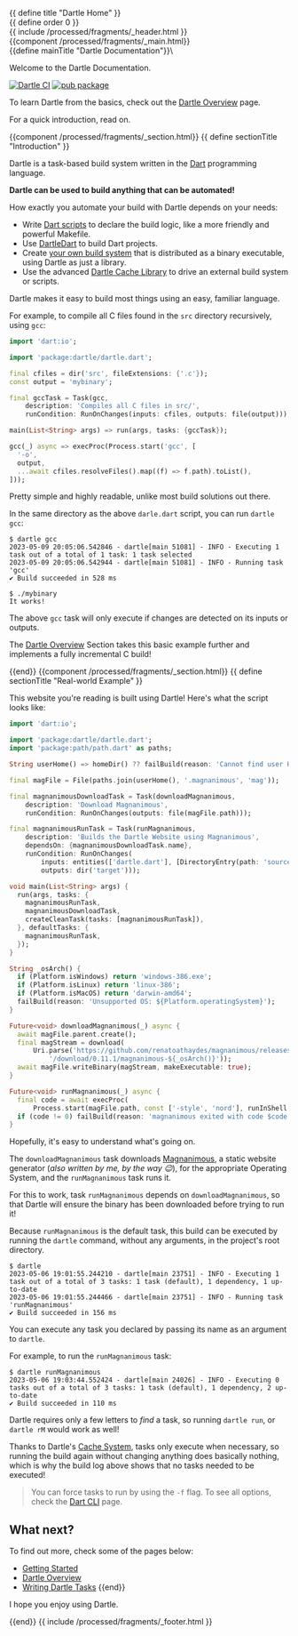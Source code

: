 {{ define title "Dartle Home" }}\
{{ define order 0 }}\
{{ include /processed/fragments/_header.html }}\
{{component /processed/fragments/_main.html}}\
{{define mainTitle "Dartle Documentation"}}\

Welcome to the Dartle Documentation.

[![Dartle CI](https://github.com/renatoathaydes/dartle/workflows/Dartle%20CI/badge.svg)](https://github.com/renatoathaydes/dartle/)
[![pub package](https://img.shields.io/pub/v/dartle.svg)](https://pub.dev/packages/dartle)

To learn Dartle from the basics, check out the [Dartle Overview](dartle-overview.html) page.

For a quick introduction, read on.

{{component /processed/fragments/_section.html}}
{{ define sectionTitle "Introduction" }}

Dartle is a task-based build system written in the [Dart](https://dart.dev/) programming language.

**Dartle can be used to build anything that can be automated!**

How exactly you automate your build with Dartle depends on your needs:

* Write [Dart scripts](dartle-overview.html) to declare the build logic, like a more friendly and powerful Makefile.
* Use [DartleDart](dartle-for-dart.html) to build Dart projects.
* Create [your own build system](dartle-derived-build-tool.html) that is distributed as a binary executable, using Dartle as just a library.
* Use the advanced [Dartle Cache Library](cache.html) to drive an external build system or scripts.

Dartle makes it easy to build most things using an easy, familiar language.

For example, to compile all C files found in the `src` directory recursively, using `gcc`:

```dart
import 'dart:io';

import 'package:dartle/dartle.dart';

final cfiles = dir('src', fileExtensions: {'.c'});
const output = 'mybinary';

final gccTask = Task(gcc,
    description: 'Compiles all C files in src/',
    runCondition: RunOnChanges(inputs: cfiles, outputs: file(output)));

main(List<String> args) => run(args, tasks: {gccTask});

gcc(_) async => execProc(Process.start('gcc', [
  '-o',
  output,
  ...await cfiles.resolveFiles().map((f) => f.path).toList(),
]));
```

Pretty simple and highly readable, unlike most build solutions out there.

In the same directory as the above `darle.dart` script, you can run `dartle gcc`:

```shell
$ dartle gcc
2023-05-09 20:05:06.542846 - dartle[main 51081] - INFO - Executing 1 task out of a total of 1 task: 1 task selected
2023-05-09 20:05:06.542944 - dartle[main 51081] - INFO - Running task 'gcc'
✔ Build succeeded in 528 ms

$ ./mybinary 
It works!
```

The above `gcc` task will only execute if changes are detected on its inputs or outputs.

The [Dartle Overview](dartle-overview.html) Section takes this basic example further and implements a fully incremental
C build!

{{end}}
{{component /processed/fragments/_section.html}}
{{ define sectionTitle "Real-world Example" }}

This website you're reading is built using Dartle! Here's what the script looks like:

```dart
import 'dart:io';

import 'package:dartle/dartle.dart';
import 'package:path/path.dart' as paths;

String userHome() => homeDir() ?? failBuild(reason: 'Cannot find user HOME');

final magFile = File(paths.join(userHome(), '.magnanimous', 'mag'));

final magnanimousDownloadTask = Task(downloadMagnanimous,
    description: 'Download Magnanimous',
    runCondition: RunOnChanges(outputs: file(magFile.path)));

final magnanimousRunTask = Task(runMagnanimous,
    description: 'Builds the Dartle Website using Magnanimous',
    dependsOn: {magnanimousDownloadTask.name},
    runCondition: RunOnChanges(
        inputs: entities(['dartle.dart'], [DirectoryEntry(path: 'source')]),
        outputs: dir('target')));

void main(List<String> args) {
  run(args, tasks: {
    magnanimousRunTask,
    magnanimousDownloadTask,
    createCleanTask(tasks: [magnanimousRunTask]),
  }, defaultTasks: {
    magnanimousRunTask,
  });
}

String _osArch() {
  if (Platform.isWindows) return 'windows-386.exe';
  if (Platform.isLinux) return 'linux-386';
  if (Platform.isMacOS) return 'darwin-amd64';
  failBuild(reason: 'Unsupported OS: ${Platform.operatingSystem}');
}

Future<void> downloadMagnanimous(_) async {
  await magFile.parent.create();
  final magStream = download(
      Uri.parse('https://github.com/renatoathaydes/magnanimous/releases'
          '/download/0.11.1/magnanimous-${_osArch()}'));
  await magFile.writeBinary(magStream, makeExecutable: true);
}

Future<void> runMagnanimous(_) async {
  final code = await execProc(
      Process.start(magFile.path, const ['-style', 'nord'], runInShell: true));
  if (code != 0) failBuild(reason: 'magnanimous exited with code $code');
}
```

Hopefully, it's easy to understand what's going on.

The `downloadMagnanimous` task downloads [Magnanimous](https://renatoathaydes.github.io/magnanimous/),
a static website generator (_also written by me, by the way 😉_), for the appropriate Operating System,
and the `runMagnanimous` task runs it.

For this to work, task `runMagnanimous` depends on `downloadMagnanimous`, so that Dartle will ensure the binary
has been downloaded before trying to run it!

Because `runMagnanimous` is the default task, this build can be executed by running the `dartle` command,
without any arguments, in the project's root directory.

```shell
$ dartle
2023-05-06 19:01:55.244210 - dartle[main 23751] - INFO - Executing 1 task out of a total of 3 tasks: 1 task (default), 1 dependency, 1 up-to-date
2023-05-06 19:01:55.244466 - dartle[main 23751] - INFO - Running task 'runMagnanimous'
✔ Build succeeded in 156 ms
```

You can execute any task you declared by passing its name as an argument to `dartle`.

For example, to run the `runMagnanimous` task:

```shell
$ dartle runMagnanimous
2023-05-06 19:03:44.552424 - dartle[main 24026] - INFO - Executing 0 tasks out of a total of 3 tasks: 1 task (default), 1 dependency, 2 up-to-date
✔ Build succeeded in 110 ms
```

Dartle requires only a few letters to _find_ a task, so running `dartle run`, or `dartle rM` would work as well!

Thanks to Dartle's [Cache System](cache.html), tasks only execute when necessary, so running the build again without changing anything
does basically nothing, which is why the build log above shows that no tasks needed to be executed!

> You can force tasks to run by using the `-f` flag.
> To see all options, check the [Dart CLI](cli.html) page.

## What next?

To find out more, check some of the pages below:

* [Getting Started](getting-started.html)
* [Dartle Overview](dartle-overview.html)
* [Writing Dartle Tasks](tasks.html)
{{end}}

I hope you enjoy using Dartle.

{{end}}
{{ include /processed/fragments/_footer.html }}